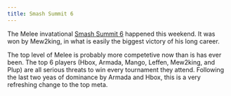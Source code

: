 ```yaml
---
title: Smash Summit 6
---
```


The Melee invatational [Smash Summit 6](https://smash.gg/tournament/smash-summit-6/events/melee-singles/brackets/254732) happened this weekend. It was won by Mew2king, in what is easily the biggest victory of his long career.

The top level of Melee is probably more competetive now than is has ever been. The top 6 players (Hbox, Armada, Mango, Leffen, Mew2king, and Plup) are all serious threats to win every tournament they attend. Following the last two yeas of dominance by Armada and Hbox, this is a very refreshing change to the top meta.


